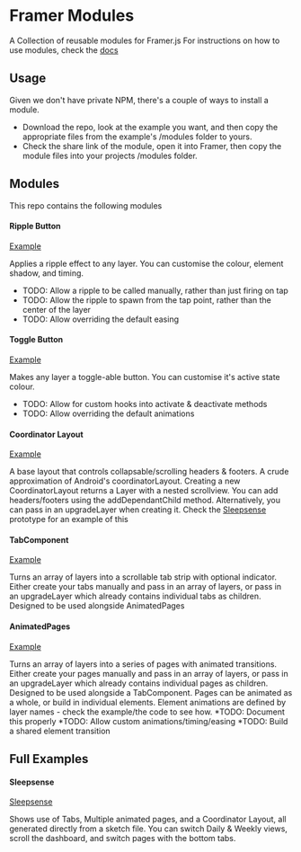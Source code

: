 # Framer Modules
A Collection of reusable modules for Framer.js
For instructions on how to use modules, check the [docs](http://framerjs.com/docs/#modules.modules)

## Usage
Given we don't have private NPM, there's a couple of ways to install a module.
* Download the repo, look at the example you want, and then copy the appropriate files from the example's /modules folder to yours.
* Check the share link of the module, open it into Framer, then copy the module files into your projects /modules folder.

## Modules
This repo contains the following modules

#### Ripple Button
[Example](http://share.framerjs.com/22p5l14xffco/)

Applies a ripple effect to any layer. You can customise the colour, element shadow, and timing.
* TODO: Allow a ripple to be called manually, rather than just firing on tap
* TODO: Allow the ripple to spawn from the tap point, rather than the center of the layer
* TODO: Allow overriding the default easing


#### Toggle Button
[Example](http://share.framerjs.com/mowa59op63q2/)

Makes any layer a toggle-able button. You can customise it's active state colour.
* TODO: Allow for custom hooks into activate & deactivate methods
* TODO: Allow overriding the default animations


#### Coordinator Layout
[Example](http://share.framerjs.com/65xtvbd3eduw/)

A base layout that controls collapsable/scrolling headers & footers. A crude approximation of Android's coordinatorLayout. Creating a new CoordinatorLayout returns a Layer with a nested scrollview. You can add headers/footers using the addDependantChild method. Alternatively, you can pass in an upgradeLayer when creating it. Check the [Sleepsense](http://share.framerjs.com/txek4dek6km1/) prototype for an example of this


#### TabComponent
[Example](http://share.framerjs.com/pvoecooz9g2s/)

Turns an array of layers into a scrollable tab strip with optional indicator. Either create your tabs manually and pass in an array of layers, or pass in an upgradeLayer which already contains individual tabs as children. Designed to be used alongside AnimatedPages

#### AnimatedPages
[Example](http://share.framerjs.com/nlz2dtltny11/)

Turns an array of layers into a series of pages with animated transitions. Either create your pages manually and pass in an array of layers, or pass in an upgradeLayer which already contains individual pages as children. Designed to be used alongside a TabComponent. Pages can be animated as a whole, or build in individual elements. Element animations are defined by layer names - check the example/the code to see how.
*TODO: Document this properly
*TODO: Allow custom animations/timing/easing
*TODO: Build a shared element transition


## Full Examples

#### Sleepsense
[Sleepsense](http://share.framerjs.com/txek4dek6km1/)

Shows use of Tabs, Multiple animated pages, and a Coordinator Layout, all generated directly from a sketch file. You can switch Daily & Weekly views, scroll the dashboard, and switch pages with the bottom tabs. 




